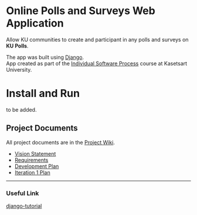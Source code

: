 # Online Polls and Surveys Web Application 

Allow KU communities to create and participant in any polls and surveys on **KU Polls**. <br>

The app was built using [Django](https://www.djangoproject.com/). <br>
App created as part of the [Individual Software Process](
https://cpske.github.io/ISP) course at Kasetsart University.

# Install and Run

to be added.

## Project Documents

All project documents are in the [Project Wiki](../../wiki/Home).

- [Vision Statement](../../wiki/Vision%20Statement)<br>
- [Requirements](../../wiki/Requirements)<br>
- [Development Plan](../../wiki/Development%20Plan)<br>
- [Iteration 1 Plan](../../wiki/Iteration%201%20Plan)<br>
***
### Useful Link
[django-tutorial](https://docs.djangoproject.com/en/4.1/intro/tutorial01/)
